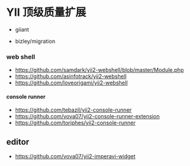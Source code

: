YII 顶级质量扩展
=========

- giiant

- bizley/migration

###  web shell 

- https://github.com/samdark/yii2-webshell/blob/master/Module.php
- https://github.com/asinfotrack/yii2-webshell
- https://github.com/loveorigami/yii2-webshell

#### console runner
- https://github.com/tebazil/yii2-console-runner
- https://github.com/vova07/yii2-console-runner-extension
- https://github.com/toriphes/yii2-console-runner


## editor

- https://github.com/vova07/yii2-imperavi-widget

